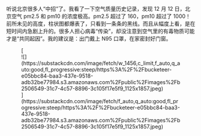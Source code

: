 听说北京很多人“中招”了。我看了一下空气质量历史记录，发现 12 月 12 日，北京空气 pm2.5 和 pm10 的浓度极高。pm2.5 超过了 160，pm10 超过了 1000！前所未见的高度，柱状图都爆表了，只看到一条条的黑线。而且从幅度上看，是在短时间内急剧上升的。很多人担心病毒“传染”，却没注意到空气里的有毒物质可能才是“共同起因”。我的建议是：出门戴上 N95 口罩，在家密封好门窗。

<div class="captioned-image-container">

<figure> [<div class="image2-inset"><picture><source type="image/webp" srcset="https://substackcdn.com/image/fetch/w_424,c_limit,f_webp,q_auto:good,fl_progressive:steep/https%3A%2F%2Fbucketeer-e05bbc84-baa3-437e-9518-adb32be77984.s3.amazonaws.com%2Fpublic%2Fimages%2Fb2506549-31c7-4c57-8896-3c105f17e5f9_1125x1857.jpeg 424w, https://substackcdn.com/image/fetch/w_848,c_limit,f_webp,q_auto:good,fl_progressive:steep/https%3A%2F%2Fbucketeer-e05bbc84-baa3-437e-9518-adb32be77984.s3.amazonaws.com%2Fpublic%2Fimages%2Fb2506549-31c7-4c57-8896-3c105f17e5f9_1125x1857.jpeg 848w, https://substackcdn.com/image/fetch/w_1272,c_limit,f_webp,q_auto:good,fl_progressive:steep/https%3A%2F%2Fbucketeer-e05bbc84-baa3-437e-9518-adb32be77984.s3.amazonaws.com%2Fpublic%2Fimages%2Fb2506549-31c7-4c57-8896-3c105f17e5f9_1125x1857.jpeg 1272w, https://substackcdn.com/image/fetch/w_1456,c_limit,f_webp,q_auto:good,fl_progressive:steep/https%3A%2F%2Fbucketeer-e05bbc84-baa3-437e-9518-adb32be77984.s3.amazonaws.com%2Fpublic%2Fimages%2Fb2506549-31c7-4c57-8896-3c105f17e5f9_1125x1857.jpeg 1456w" sizes="100vw">![](https://substackcdn.com/image/fetch/w_1456,c_limit,f_auto,q_auto:good,fl_progressive:steep/https%3A%2F%2Fbucketeer-e05bbc84-baa3-437e-9518-adb32be77984.s3.amazonaws.com%2Fpublic%2Fimages%2Fb2506549-31c7-4c57-8896-3c105f17e5f9_1125x1857.jpeg)</picture></div>](https://substackcdn.com/image/fetch/f_auto,q_auto:good,fl_progressive:steep/https%3A%2F%2Fbucketeer-e05bbc84-baa3-437e-9518-adb32be77984.s3.amazonaws.com%2Fpublic%2Fimages%2Fb2506549-31c7-4c57-8896-3c105f17e5f9_1125x1857.jpeg) </figure>

</div>
